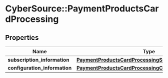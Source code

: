 # CyberSource::PaymentProductsCardProcessing

## Properties
Name | Type | Description | Notes
------------ | ------------- | ------------- | -------------
**subscription_information** | [**PaymentProductsCardProcessingSubscriptionInformation**](PaymentProductsCardProcessingSubscriptionInformation.md) |  | [optional] 
**configuration_information** | [**PaymentProductsCardProcessingConfigurationInformation**](PaymentProductsCardProcessingConfigurationInformation.md) |  | [optional] 


